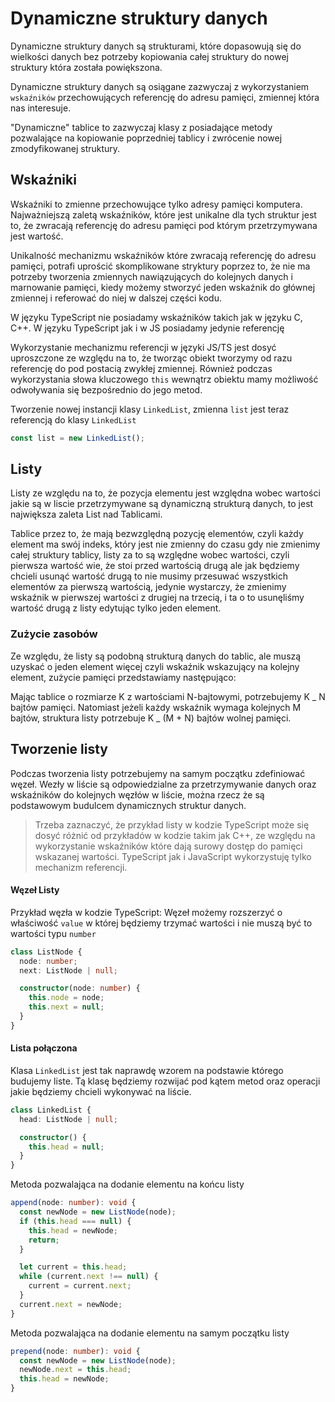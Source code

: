 # Dynamiczne struktury danych

Dynamiczne struktury danych są strukturami, które dopasowują się do wielkości danych bez potrzeby kopiowania całej struktury do nowej struktury która została powiększona.

Dynamiczne struktury danych są osiągane zazwyczaj z wykorzystaniem `wskaźników` przechowujących referencję do adresu pamięci, zmiennej która nas interesuje.

"Dynamiczne" tablice to zazwyczaj klasy z posiadające metody pozwalające na kopiowanie poprzedniej tablicy i zwrócenie nowej zmodyfikowanej struktury.

## Wskaźniki

Wskaźniki to zmienne przechowujące tylko adresy pamięci komputera. Najważniejszą zaletą wskaźników, które jest unikalne dla tych struktur jest to, że zwracają referencję do adresu pamięci pod którym przetrzymywana jest wartość.

Unikalność mechanizmu wskaźników które zwracają referencję do adresu pamięci, potrafi uprościć skomplikowane stryktury poprzez to, że nie ma potrzeby tworzenia zmiennych nawiązujących do kolejnych danych i marnowanie pamięci, kiedy możemy stworzyć jeden wskaźnik do głównej zmiennej i referować do niej w dalszej części kodu.

W języku TypeScript nie posiadamy wskaźników takich jak w języku C, C++. W języku TypeScript jak i w JS posiadamy jedynie referencję

Wykorzystanie mechanizmu referencji w języki JS/TS jest dosyć uproszczone ze względu na to, że tworząc obiekt tworzymy od razu referencję do pod postacią zwykłej zmiennej. Również podczas wykorzystania słowa kluczowego `this` wewnątrz obiektu mamy możliwość odwoływania się bezpośrednio do jego metod.

Tworzenie nowej instancji klasy `LinkedList`, zmienna `list` jest teraz referencją do klasy `LinkedList`

```ts
const list = new LinkedList();
```

## Listy

Listy ze względu na to, że pozycja elementu jest względna wobec wartości jakie są w liscie przetrzymywane są dynamiczną strukturą danych, to jest największa zaleta List nad Tablicami.

Tablice przez to, że mają bezwzględną pozycję elementów, czyli każdy element ma swój indeks, który jest nie zmienny do czasu gdy nie zmienimy całej struktury tablicy, listy za to są względne wobec wartości, czyli pierwsza wartość wie, że stoi przed wartością drugą ale jak będziemy chcieli usunąć wartość drugą to nie musimy przesuwać wszystkich elementów za pierwszą wartością, jedynie wystarczy, że zmienimy wskaźnik w pierwszej wartości z drugiej na trzecią, i ta o to usunęliśmy wartość drugą z listy edytując tylko jeden element.

### Zużycie zasobów

Ze względu, że listy są podobną strukturą danych do tablic, ale muszą uzyskać o jeden element więcej czyli wskaźnik wskazujący na kolejny element, zużycie pamięci przedstawiamy następująco:

Mając tablice o rozmiarze K z wartościami N-bajtowymi, potrzebujemy K _ N bajtów pamięci. Natomiast jeżeli każdy wskaźnik wymaga kolejnych M bajtów, struktura listy potrzebuje K _ (M + N) bajtów wolnej pamięci.

## Tworzenie listy

Podczas tworzenia listy potrzebujemy na samym początku zdefiniować węzeł. Wezły w liście są odpowiedzialne za przetrzymywanie danych oraz wskaźników do kolejnych węzłów w liście, można rzecz że są podstawowym budulcem dynamicznych struktur danych.

> Trzeba zaznaczyć, że przykład listy w kodzie TypeScript może się dosyć różnić od przykładów w kodzie takim jak C++, ze względu na wykorzystanie wskaźników które dają surowy dostęp do pamięci wskazanej wartości. TypeScript jak i JavaScript wykorzystuję tylko mechanizm referencji.

#### Węzeł Listy

Przykład węzła w kodzie TypeScript:
Węzeł możemy rozszerzyć o właściwość `value` w której będziemy trzymać wartości i nie muszą być to wartości typu `number`

```ts
class ListNode {
  node: number;
  next: ListNode | null;

  constructor(node: number) {
    this.node = node;
    this.next = null;
  }
}
```

#### Lista połączona

Klasa `LinkedList` jest tak naprawdę wzorem na podstawie którego budujemy liste. Tą klasę będziemy rozwijać pod kątem metod oraz operacji jakie będziemy chcieli wykonywać na liście.

```ts
class LinkedList {
  head: ListNode | null;

  constructor() {
    this.head = null;
  }
}
```

Metoda pozwalająca na dodanie elementu na końcu listy

```ts
append(node: number): void {
  const newNode = new ListNode(node);
  if (this.head === null) {
    this.head = newNode;
    return;
  }

  let current = this.head;
  while (current.next !== null) {
    current = current.next;
  }
  current.next = newNode;
}
```

Metoda pozwalająca na dodanie elementu na samym początku listy

```ts
prepend(node: number): void {
  const newNode = new ListNode(node);
  newNode.next = this.head;
  this.head = newNode;
}
```
